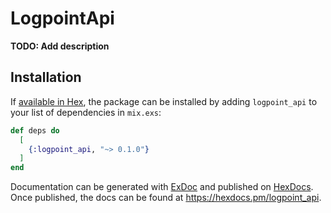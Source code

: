 # LogpointApi

**TODO: Add description**

## Installation

If [available in Hex](https://hex.pm/docs/publish), the package can be installed
by adding `logpoint_api` to your list of dependencies in `mix.exs`:

```elixir
def deps do
  [
    {:logpoint_api, "~> 0.1.0"}
  ]
end
```

Documentation can be generated with [ExDoc](https://github.com/elixir-lang/ex_doc)
and published on [HexDocs](https://hexdocs.pm). Once published, the docs can
be found at <https://hexdocs.pm/logpoint_api>.

